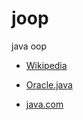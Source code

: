 # joop
java oop


- [Wikipedia](https://en.wikipedia.org/wiki/Java_(programming_language))

- [Oracle.java](https://www.oracle.com/java/)

- [java.com](https://www.java.com/en/)
